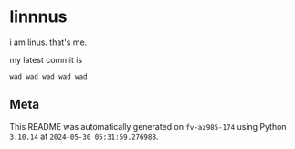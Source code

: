 # linnnus

i am linus. that's me.

my latest commit is

```
wad wad wad wad wad
```

## Meta

This README was automatically generated on `fv-az985-174` using Python
`3.10.14` at `2024-05-30 05:31:59.276988`.
